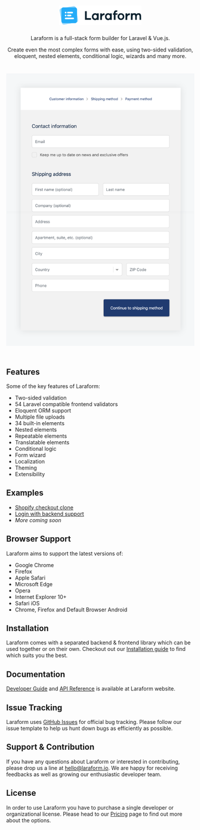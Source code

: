 <div align="center">

<a href="https://laraform.io"><img src="assets/logo.svg" style="margin: 20px auto 10px" width="220"></a>

Laraform is a full-stack form builder for Laravel & Vue.js.

Create even the most complex forms with ease, using two-sided validation, <br> eloquent, nested elements, conditional logic, wizards and many more.


<a href="https://laraform.io"><img src="screenshots/screenshot-1.png" style="margin: 24px auto 24px" width="540"></a>

</div>

## Features

Some of the key features of Laraform:

* Two-sided validation
* 54 Laravel compatible frontend validators
* Eloquent ORM support
* Multiple file uploads
* 34 built-in elements
* Nested elements
* Repeatable elements
* Translatable elements
* Conditional logic
* Form wizard
* Localization
* Theming
* Extensibility

## Examples

* [Shopify checkout clone](https://laraform.io/examples#shopify)
* [Login with backend support](https://laraform.io/examples#login)
* *More coming soon*

## Browser Support

Laraform aims to support the latest versions of:

* Google Chrome
* Firefox
* Apple Safari
* Microsoft Edge
* Opera
* Internet Explorer 10+
* Safari iOS
* Chrome, Firefox and Default Browser Android

## Installation

Laraform comes with a separated backend & frontend library which can be used together or on their own. Checkout out our [Installation guide](https://laraform.io/docs/installation) to find which suits you the best.

## Documentation

[Developer Guide](https://laraform.io/docs/rendering) and [API Reference](https://laraform.io/docs/api-laraform) is available at Laraform website.

## Issue Tracking

Laraform uses [GitHub Issues](/laraform/laraform/issue) for official bug tracking. Please follow our issue template to help us hunt down bugs as efficiently as possible.

## Support & Contribution

If you have any questions about Laraform or interested in contributing, please drop us a line at hello@laraform.io. We are happy for receiving feedbacks as well as growing our enthusiastic developer team.

## License

In order to use Laraform you have to purchase a single developer or organizational license. Please head to our [Pricing](https://laraform.io/pricing) page to find out more about the options.
